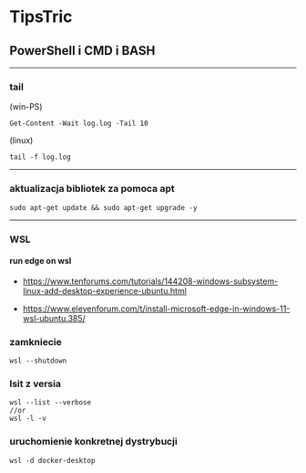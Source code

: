 # TipsTric

## PowerShell i CMD i BASH

***
### tail
(win-PS)
    
    Get-Content -Wait log.log -Tail 10 

(linux)

    tail -f log.log

***
###  aktualizacja bibliotek za pomoca apt
    sudo apt-get update && sudo apt-get upgrade -y

***
### WSL 
#### run edge on wsl
* https://www.tenforums.com/tutorials/144208-windows-subsystem-linux-add-desktop-experience-ubuntu.html
 
* https://www.elevenforum.com/t/install-microsoft-edge-in-windows-11-wsl-ubuntu.385/

### zamkniecie
    wsl --shutdown

### lsit z versia
    wsl --list --verbose
    //or
    wsl -l -v

### uruchomienie konkretnej dystrybucji 
    wsl -d docker-desktop

